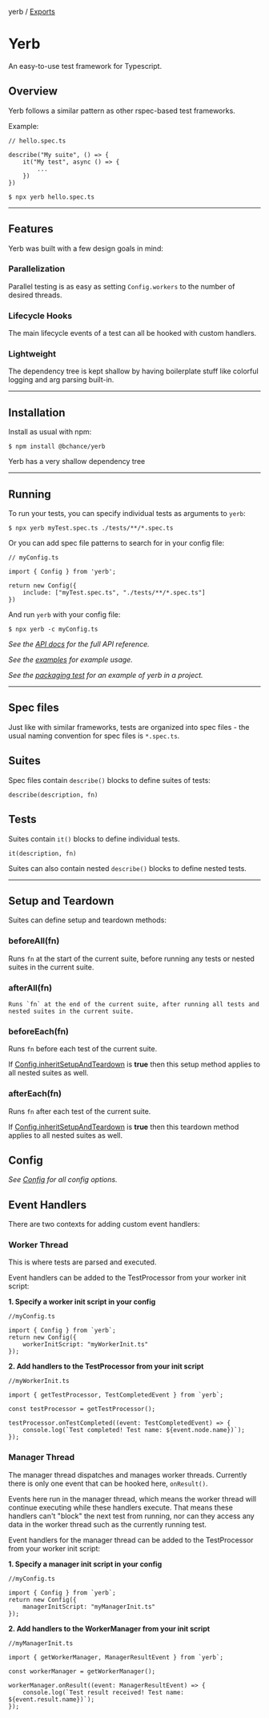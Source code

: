 yerb / [Exports](modules.md)

# Yerb
An easy-to-use test framework for Typescript.

## Overview

Yerb follows a similar pattern as other rspec-based test frameworks.

Example:
```
// hello.spec.ts

describe("My suite", () => {
    it("My test", async () => {
        ...
    })
})
```

```
$ npx yerb hello.spec.ts
```

---
## Features

Yerb was built with a few design goals in mind:

### Parallelization
Parallel testing is as easy as setting `Config.workers` to the number of desired threads.

### Lifecycle Hooks
The main lifecycle events of a test can all be hooked with custom handlers.

### Lightweight
The dependency tree is kept shallow by having boilerplate stuff like colorful logging and arg parsing built-in.

---
## Installation

Install as usual with npm:
```
$ npm install @bchance/yerb
```

Yerb has a very shallow dependency tree

---
## Running

To run your tests, you can specify individual tests as arguments to `yerb`:

```
$ npx yerb myTest.spec.ts ./tests/**/*.spec.ts
```

Or you can add spec file patterns to search for in your config file:
```
// myConfig.ts

import { Config } from 'yerb';

return new Config({
    include: ["myTest.spec.ts", "./tests/**/*.spec.ts"]
})
```

And run `yerb` with your config file:
```
$ npx yerb -c myConfig.ts
```

*See the [API docs](doc/modules.md) for the full API reference.*

*See the [examples](test/examples) for example usage.*

*See the [packaging test](test/packaging) for an example of yerb in a project.*

---
## Spec files

Just like with similar frameworks, tests are organized into spec files - the usual naming convention for spec files is `*.spec.ts`.

## Suites

Spec files contain `describe()` blocks to define suites of tests:
```
describe(description, fn)
```

## Tests
Suites contain `it()` blocks to define individual tests.

```
it(description, fn)
```

Suites can also contain nested `describe()` blocks to define nested tests.

---
## Setup and Teardown

Suites can define setup and teardown methods:

### beforeAll(fn)
Runs `fn` at the start of the current suite, before running any tests or nested suites in the current suite.

### afterAll(fn)
    Runs `fn` at the end of the current suite, after running all tests and nested suites in the current suite.

### beforeEach(fn)
Runs `fn` before each test of the current suite.

If [Config.inheritSetupAndTeardown](doc/classes/lib_model_config.Config.md) is **true** then this setup method applies to all nested suites as well.

### afterEach(fn)
Runs `fn` after each test of the current suite.

If [Config.inheritSetupAndTeardown](doc/classes/lib_model_config.Config.md) is **true** then this teardown method applies to all nested suites as well.

## Config

*See [Config](doc/modules/lib_config.md) for all config options.*

## Event Handlers

There are two contexts for adding custom event handlers:

### Worker Thread
This is where tests are parsed and executed. 

Event handlers can be added to the TestProcessor from your worker init script:

**1. Specify a worker init script in your config**
```
//myConfig.ts

import { Config } from `yerb`;
return new Config({
    workerInitScript: "myWorkerInit.ts"
});
```

**2. Add handlers to the TestProcessor from your init script**
```
//myWorkerInit.ts

import { getTestProcessor, TestCompletedEvent } from `yerb`;

const testProcessor = getTestProcessor();

testProcessor.onTestCompleted((event: TestCompletedEvent) => {
    console.log(`Test completed! Test name: ${event.node.name})`);
});

```

### Manager Thread
The manager thread dispatches and manages worker threads.
Currently there is only one event that can be hooked here, `onResult()`.

Events here run in the manager thread, which means the worker thread will continue executing while these handlers execute. That means these handlers can't "block" the next test from running, nor can they access any data in the worker thread such as the currently running test. 

Event handlers for the manager thread can be added to the TestProcessor from your worker init script:

**1. Specify a manager init script in your config**
```
//myConfig.ts

import { Config } from `yerb`;
return new Config({
    managerInitScript: "myManagerInit.ts"
});
```

**2. Add handlers to the WorkerManager from your init script**
```
//myManagerInit.ts

import { getWorkerManager, ManagerResultEvent } from `yerb`;

const workerManager = getWorkerManager();

workerManager.onResult((event: ManagerResultEvent) => {
    console.log(`Test result received! Test name: ${event.result.name})`);
});

```
